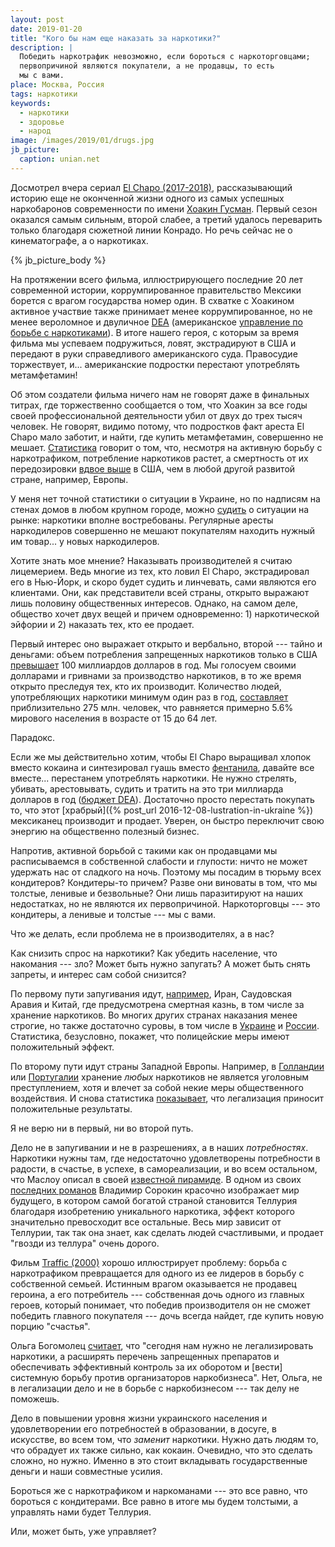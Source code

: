 ```yaml
---
layout: post
date: 2019-01-20
title: "Кого бы нам еще наказать за наркотики?"
description: |
  Победить наркотрафик невозможно, если бороться с наркоторговцами;
  первопричиной являются покупатели, а не продавцы, то есть
  мы с вами.
place: Москва, Россия
tags: наркотики
keywords:
  - наркотики
  - здоровье
  - народ
image: /images/2019/01/drugs.jpg
jb_picture:
  caption: unian.net
---
```


Досмотрел вчера сериал [El Chapo (2017-2018)](https://www.imdb.com/title/tt6692188/),
рассказывающий историю еще не оконченной жизни
одного из самых успешных наркобаронов современности по имени
[Хоакин Гусман](https://ru.wikipedia.org/wiki/%D0%93%D1%83%D1%81%D0%BC%D0%B0%D0%BD_%D0%9B%D0%BE%D1%8D%D1%80%D0%B0,_%D0%A5%D0%BE%D0%B0%D0%BA%D0%B8%D0%BD).
Первый сезон оказался самым сильным, второй слабее, а третий
удалось переварить только благодаря сюжетной линии Конрадо. Но речь
сейчас не о кинематографе, а о наркотиках.

{% jb_picture_body %}

<!--more-->

На протяжении всего фильма, иллюстрирующего последние 20 лет современной истории,
коррумпированное правительство Мексики борется с врагом государства
номер один. В схватке с Хоакином активное участвие также принимает
менее коррумпированное, но не менее вероломное и двуличное
[DEA](https://en.wikipedia.org/wiki/Drug_Enforcement_Administration)
(американское [управление по борьбе с наркотиками](https://ru.wikipedia.org/wiki/%D0%A3%D0%BF%D1%80%D0%B0%D0%B2%D0%BB%D0%B5%D0%BD%D0%B8%D0%B5_%D0%BF%D0%BE_%D0%B1%D0%BE%D1%80%D1%8C%D0%B1%D0%B5_%D1%81_%D0%BD%D0%B0%D1%80%D0%BA%D0%BE%D1%82%D0%B8%D0%BA%D0%B0%D0%BC%D0%B8)).
В итоге нашего героя, с которым за время фильма мы успеваем
подружиться, ловят, экстрадируют в США и передают в руки справедливого
американского суда. Правосудие торжествует, и... американские подростки перестают
употреблять метамфетамин!

Об этом создатели фильма ничего нам не говорят даже в финальных титрах,
где торжественно сообщается о том, что Хоакин за все годы своей профессиональной
деятельности убил от двух до трех тысяч человек. Не говорят, видимо потому, что подростков
факт ареста El Chapo мало заботит, и найти, где купить метамфетамин, совершенно не мешает.
[Статистика](https://www.drugabuse.gov/related-topics/trends-statistics/overdose-death-rates)
говорит о том, что, несмотря на активную борьбу с наркотрафиком, потребление наркотиков растет,
а смертность от их передозировки [вдвое выше](http://fortune.com/2018/11/13/us-drug-overdose-death-rate-opioids-fentanyl/)
в США, чем в любой другой развитой стране, например, Европы.

У меня нет точной статистики о ситуации в Украине, но по надписям на стенах
домов в любом крупном городе, можно
[судить](https://www.obozrevatel.com/economics/geroin-po-novoj-pochte-kak-v-ukraine-nanimayut-narkokurerov-i-prodayut-tyazhelyie-narkotiki-onlajn.htm)
о ситуации на рынке: наркотики вполне востребованы.
Регулярные аресты наркодилеров совершенно не мешают покупателям
находить нужный им товар... у новых наркодилеров.

Хотите знать мое мнение? Наказывать производителей я считаю лицемерием. Ведь многие
из тех, кто ловил El Chapo, экстрадировал его в Нью-Йорк, и скоро будет судить
и линчевать, сами являются его клиентами. Они, как представители
всей страны, открыто выражают лишь половину общественных интересов. Однако, на самом
деле, общество хочет двух вещей и причем одновременно: 1) наркотической эйфории
и 2) наказать тех, кто ее продает.

Первый интерес оно выражает открыто и вербально, второй --- тайно и деньгами: объем
потребления запрещенных наркотиков только в США
[превышает](https://en.wikipedia.org/wiki/Illegal_drug_trade_in_the_United_States)
100 миллиардов долларов в год. Мы голосуем своими долларами и гривнами за
производство наркотиков, в то же время открыто преследуя тех, кто их производит.
Количество людей, употребляющих наркотики минимум один раз в год,
[составляет](https://www.unodc.org/unodc/ru/frontpage/2018/June/world-drug-report-2018_-opioid-crisis--prescription-drug-abuse-expands-cocaine-and-opium-hit-record-highs.html)
приблизительно 275 млн. человек, что равняется примерно 5.6% мирового населения
в возрасте от 15 до 64 лет.

Парадокс.

Если же мы действительно хотим, чтобы El Chapo выращивал
хлопок вместо кокаина и синтезировал гуашь вместо
[фентанила](https://ru.wikipedia.org/wiki/%D0%A4%D0%B5%D0%BD%D1%82%D0%B0%D0%BD%D0%B8%D0%BB),
давайте все вместе... перестанем употреблять наркотики. Не нужно стрелять, убивать, арестовывать, судить и тратить на это
три миллиарда долларов в год ([бюджет DEA](https://ehs.unc.edu/files/2015/09/1207_fact-sheet.pdf)).
Достаточно просто перестать покупать то, что этот
[храбрый]({% post_url 2016-12-08-lustration-in-ukraine %}) мексиканец
производит и продает. Уверен, он быстро переключит свою
энергию на общественно полезный бизнес.

Напротив, активной борьбой с такими как он продавцами мы расписываемся в собственной слабости и глупости:
ничто не может удержать нас от сладкого на ночь. Поэтому мы посадим
в тюрьму всех кондитеров? Кондитеры-то причем? Разве они виноваты в том, что мы
толстые, ленивые и безвольные? Они лишь паразитируют на наших недостатках,
но не являются их первопричиной. Наркоторговцы --- это кондитеры, а ленивые
и толстые --- мы с вами.

Что же делать, если проблема не в производителях, а в нас?

Как снизить спрос на наркотики? Как убедить население,
что накомания --- зло? Может быть нужно запугать? А может быть
снять запреты, и интерес сам собой снизится?

По первому пути запугивания идут, [например](https://amnesty.org.ru/ru/2015-10-10-dp/), Иран, Саудовская Аравия и Китай,
где предусмотрена смертная казнь, в том числе за хранение наркотиков. Во многих
других странах наказания менее строгие, но также достаточно суровы, в том
числе в [Украине](https://zakon.rada.gov.ua/laws/show/2341-14#n2147)
и [России](http://ukodeksrf.ru/ch-2/rzd-9/gl-25/st-228-uk-rf).
Статистика, безусловно, покажет, что полицейские меры имеют положительный эффект.

По второму пути идут страны Западной Европы. Например, в
[Голландии](https://ru.wikipedia.org/wiki/%D0%9D%D0%B8%D0%B4%D0%B5%D1%80%D0%BB%D0%B0%D0%BD%D0%B4%D1%81%D0%BA%D0%B0%D1%8F_%D0%BF%D0%BE%D0%BB%D0%B8%D1%82%D0%B8%D0%BA%D0%B0_%D0%BF%D0%BE_%D0%BD%D0%B0%D1%80%D0%BA%D0%BE%D1%82%D0%B8%D0%BA%D0%B0%D0%BC) или
[Португалии](http://old.inliberty.ru/library/337-dekriminashylizaciya-narkotikov-v-portugalii)
хранение _любых_ наркотиков не является уголовным преступлением, хотя и влечет
за собой некие меры общественного воздействия. И снова статистика
[показывает](https://birdinflight.com/ru/mir/svoboda-narkotikov.html),
что легализация приносит положительные результаты.

Я не верю ни в первый, ни во второй путь.

Дело не в запугивании и не в разрешениях, а в наших _потребностях_. Наркотики нужны там,
где недостаточно удовлетворены потребности в радости, в счастье,
в успехе, в самореализации, и во всем остальном, что Маслоу описал
в своей [известной пирамиде](https://ru.wikipedia.org/wiki/%D0%9F%D0%B8%D1%80%D0%B0%D0%BC%D0%B8%D0%B4%D0%B0_%D0%BF%D0%BE%D1%82%D1%80%D0%B5%D0%B1%D0%BD%D0%BE%D1%81%D1%82%D0%B5%D0%B9_%D0%BF%D0%BE_%D0%9C%D0%B0%D1%81%D0%BB%D0%BE%D1%83).
В одном из своих [последних романов](https://ru.wikipedia.org/wiki/%D0%A2%D0%B5%D0%BB%D0%BB%D1%83%D1%80%D0%B8%D1%8F)
Владимир Сорокин красочно изображает мир будущего, в котором самой богатой страной
становится Теллурия благодаря изобретению уникального наркотика, эффект
которого значительно превосходит все остальные. Весь мир зависит от Теллурии,
так так она знает, как сделать людей счастливыми, и продает "гвозди из теллура"
очень дорого.

Фильм [Traffic (2000)](https://www.imdb.com/title/tt0181865/) хорошо иллюстрирует
проблему: борьба с наркотрафиком превращается для одного из ее лидеров в борьбу
с собственной семьей. Истинным врагом оказывается не продавец героина, а его
потребитель --- собственная дочь одного из главных героев, который понимает, что победив производителя
он не сможет победить главного покупателя --- дочь всегда найдет, где купить новую
порцию "счастья".

Ольга Богомолец [считает](https://www.capital.ua/ru/publication/111732-ukraina-grozit-polzuchaya-legalizatsiya-narkotikov),
что "сегодня нам нужно не легализировать наркотики, а расширять
перечень запрещенных препаратов и обеспечивать эффективный контроль за
их оборотом и [вести] системную борьбу против организаторов наркобизнеса". Нет, Ольга,
не в легализации дело и не в борьбе с наркобизнесом --- так делу не поможешь.

Дело в повышении уровня
жизни украинского населения и удовлетворении его потребностей в образовании,
в досуге, в искусстве, во всем том, что _заменит_ наркотики. Нужно дать
людям то, что обрадует их также сильно, как кокаин. Очевидно, что это сделать
сложно, но нужно. Именно в это стоит вкладывать государственные деньги
и наши совместные усилия.

Бороться же с наркотрафиком и наркоманами --- это все равно, что бороться с
кондитерами. Все равно в итоге мы будем толстыми,
а управлять нами будет Теллурия.

Или, может быть, уже управляет?

